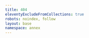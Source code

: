 ```yaml
---
title: 404
eleventyExcludeFromCollections: true
robots: noindex, follow
layout: base
namespace: annex
---
```


